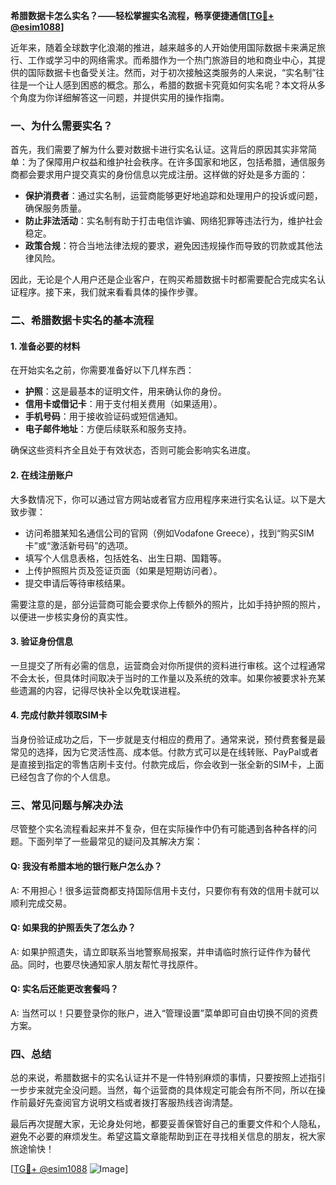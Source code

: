 **希腊数据卡怎么实名？——轻松掌握实名流程，畅享便捷通信[[TG💪+ @esim1088](https://t.me/s/esim1088)]**

近年来，随着全球数字化浪潮的推进，越来越多的人开始使用国际数据卡来满足旅行、工作或学习中的网络需求。而希腊作为一个热门旅游目的地和商业中心，其提供的国际数据卡也备受关注。然而，对于初次接触这类服务的人来说，“实名制”往往是一个让人感到困惑的概念。那么，希腊的数据卡究竟如何实名呢？本文将从多个角度为你详细解答这一问题，并提供实用的操作指南。

### 一、为什么需要实名？

首先，我们需要了解为什么要对数据卡进行实名认证。这背后的原因其实非常简单：为了保障用户权益和维护社会秩序。在许多国家和地区，包括希腊，通信服务商都会要求用户提交真实的身份信息以完成注册。这样做的好处是多方面的：

- **保护消费者**：通过实名制，运营商能够更好地追踪和处理用户的投诉或问题，确保服务质量。
- **防止非法活动**：实名制有助于打击电信诈骗、网络犯罪等违法行为，维护社会稳定。
- **政策合规**：符合当地法律法规的要求，避免因违规操作而导致的罚款或其他法律风险。

因此，无论是个人用户还是企业客户，在购买希腊数据卡时都需要配合完成实名认证程序。接下来，我们就来看看具体的操作步骤。

### 二、希腊数据卡实名的基本流程

#### 1. 准备必要的材料

在开始实名之前，你需要准备好以下几样东西：

- **护照**：这是最基本的证明文件，用来确认你的身份。
- **信用卡或借记卡**：用于支付相关费用（如果适用）。
- **手机号码**：用于接收验证码或短信通知。
- **电子邮件地址**：方便后续联系和服务支持。

确保这些资料齐全且处于有效状态，否则可能会影响实名进度。

#### 2. 在线注册账户

大多数情况下，你可以通过官方网站或者官方应用程序来进行实名认证。以下是大致步骤：

- 访问希腊某知名通信公司的官网（例如Vodafone Greece），找到“购买SIM卡”或“激活新号码”的选项。
- 填写个人信息表格，包括姓名、出生日期、国籍等。
- 上传护照照片页及签证页面（如果是短期访问者）。
- 提交申请后等待审核结果。

需要注意的是，部分运营商可能会要求你上传额外的照片，比如手持护照的照片，以便进一步核实身份的真实性。

#### 3. 验证身份信息

一旦提交了所有必需的信息，运营商会对你所提供的资料进行审核。这个过程通常不会太长，但具体时间取决于当时的工作量以及系统的效率。如果你被要求补充某些遗漏的内容，记得尽快补全以免耽误进程。

#### 4. 完成付款并领取SIM卡

当身份验证成功之后，下一步就是支付相应的费用了。通常来说，预付费套餐是最常见的选择，因为它灵活性高、成本低。付款方式可以是在线转账、PayPal或者是直接到指定的零售店刷卡支付。付款完成后，你会收到一张全新的SIM卡，上面已经包含了你的个人信息。

### 三、常见问题与解决办法

尽管整个实名流程看起来并不复杂，但在实际操作中仍有可能遇到各种各样的问题。下面列举了一些最常见的疑问及其解决方案：

#### Q: 我没有希腊本地的银行账户怎么办？
A: 不用担心！很多运营商都支持国际信用卡支付，只要你有有效的信用卡就可以顺利完成交易。

#### Q: 如果我的护照丢失了怎么办？
A: 如果护照遗失，请立即联系当地警察局报案，并申请临时旅行证件作为替代品。同时，也要尽快通知家人朋友帮忙寻找原件。

#### Q: 实名后还能更改套餐吗？
A: 当然可以！只要登录你的账户，进入“管理设置”菜单即可自由切换不同的资费方案。

### 四、总结

总的来说，希腊数据卡的实名认证并不是一件特别麻烦的事情，只要按照上述指引一步步来就完全没问题。当然，每个运营商的具体规定可能会有所不同，所以在操作前最好先查阅官方说明文档或者拨打客服热线咨询清楚。

最后再次提醒大家，无论身处何地，都要妥善保管好自己的重要文件和个人隐私，避免不必要的麻烦发生。希望这篇文章能帮助到正在寻找相关信息的朋友，祝大家旅途愉快！

[[TG💪+ @esim1088](https://t.me/s/esim1088) ![Image](https://i.postimg.cc/4NQfJmqS/Snipaste-2025-05-13-00-14-12.png)]